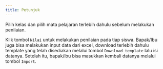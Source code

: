 ```yaml
---
title: Petunjuk
---
```


Pilih kelas dan pilih mata pelajaran terlebih dahulu sebelum melakukan penilaian.

Klik tombol <code class="bg-primary rounded-md px-2">Nilai</code> untuk melakukan penilaian pada tiap siswa.
Bapak/Ibu juga bisa melakukan input data dari excel, download terlebih dahulu template yang telah disediakan melalui tombol `Download template` lalu isi datanya. Setelah itu, bapak/ibu bisa masukkan kembali datanya melalui tombol `Import`.
